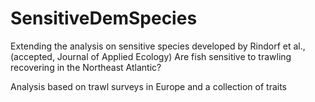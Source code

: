 # SensitiveDemSpecies
Extending the analysis on sensitive species developed by Rindorf et al., (accepted, Journal of Applied Ecology) Are fish sensitive to trawling recovering in the Northeast Atlantic? 

Analysis based on trawl surveys in Europe and a collection of traits
